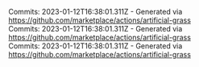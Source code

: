Commits: 2023-01-12T16:38:01.311Z - Generated via https://github.com/marketplace/actions/artificial-grass
<br>
Commits: 2023-01-12T16:38:01.311Z - Generated via https://github.com/marketplace/actions/artificial-grass
<br>
Commits: 2023-01-12T16:38:01.311Z - Generated via https://github.com/marketplace/actions/artificial-grass
<br>
